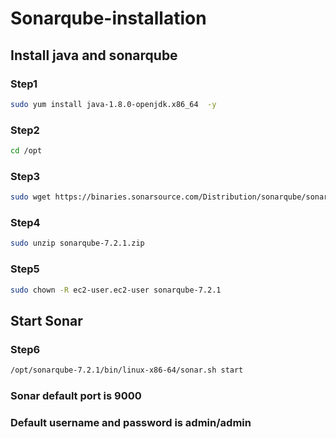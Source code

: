# Sonarqube-installation
## Install java and sonarqube
### Step1
```sh
sudo yum install java-1.8.0-openjdk.x86_64  -y
```
### Step2
```sh
cd /opt
```
### Step3
```sh
sudo wget https://binaries.sonarsource.com/Distribution/sonarqube/sonarqube-7.2.1.zip
```
### Step4
```sh
sudo unzip sonarqube-7.2.1.zip
```
### Step5
```sh
sudo chown -R ec2-user.ec2-user sonarqube-7.2.1
```
## Start Sonar
### Step6
```sh
/opt/sonarqube-7.2.1/bin/linux-x86-64/sonar.sh start
```
### Sonar default port is 9000
### Default username and password is admin/admin
